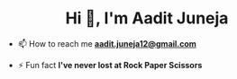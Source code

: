 <h1 align="center">Hi 👋, I'm Aadit Juneja</h1>


- 📫 How to reach me **aadit.juneja12@gmail.com**

- ⚡ Fun fact **I've never lost at Rock Paper Scissors**
